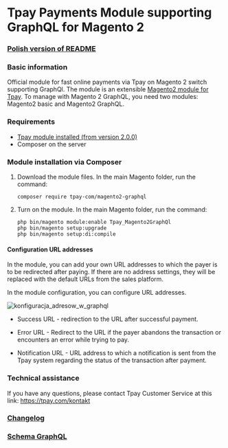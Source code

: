 # Tpay Payments Module supporting GraphQL for Magento 2

### [Polish version of README](https://github.com/tpay-com/tpay-magento2-graphql/blob/master/README_PL.md)

### Basic information

Official module for fast online payments via Tpay on Magento 2 switch supporting GraphQl.
The module is an extensible [Magento2 module for Tpay](https://github.com/tpay-com/tpay-magento2-basic). To manage with
Magento 2 GraphQL, you
need two modules: Magento2 basic and Magento2 GraphQL.

### Requirements

- [Tpay module installed (from version 2.0.0)](https://github.com/tpay-com/tpay-magento2-basic)
- Composer on the server

### Module installation via Composer

1. Download the module files. In the main Magento folder, run the command:

   ```
   composer require tpay-com/magento2-graphql
   ```

2. Turn on the module. In the main Magento folder, run the command:

   ```
   php bin/magento module:enable Tpay_Magento2GraphQl
   php bin/magento setup:upgrade
   php bin/magento setup:di:compile
   ```

#### Configuration URL addresses  
In the module, you can add your own URL addresses to which the payer is to be redirected after paying. If there are no address settings, they will be replaced with the default URLs from the sales platform.

In the module configuration, you can configure URL addresses.

![konfiguracja_adresow_w_graphql](https://github.com/tpay-com/tpay-magento2-graphql/assets/90452844/04782a03-1fc3-4c3e-b926-224924edd727)

- Success URL - redirection to the URL after successful payment.

- Error URL - Redirect to the URL if the payer abandons the transaction or encounters an error while trying to pay.

- Notification URL - URL address to which a notification is sent from the Tpay system regarding the status of the transaction after payment.

### Technical assistance

If you have any questions, please contact Tpay Customer Service at this link: https://tpay.com/kontakt

### [Changelog](https://github.com/tpay-com/tpay-magento2-graphql/releases)

### [Schema GraphQL](https://github.com/tpay-com/tpay-magento2-graphql/blob/master/etc/schema.graphqls)
